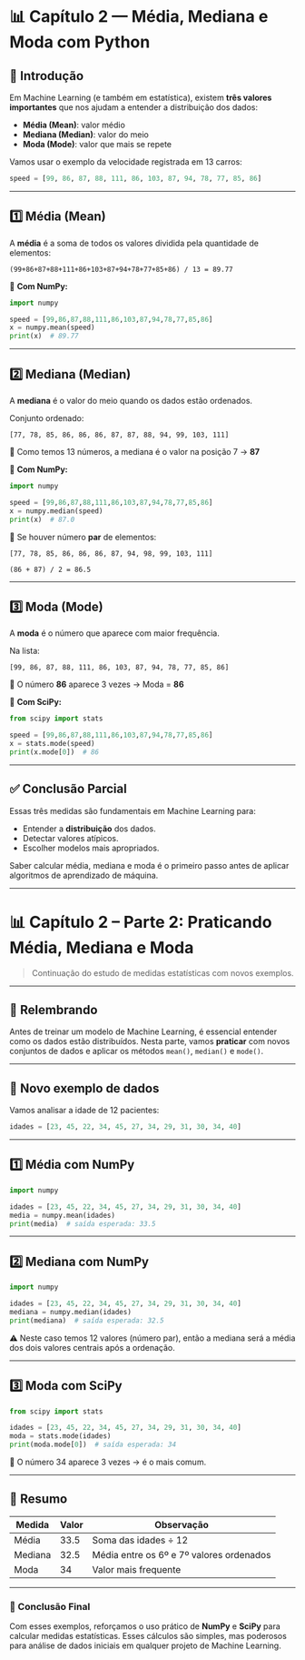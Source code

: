 # 📊 Capítulo 2 — Média, Mediana e Moda com Python

## 📌 Introdução

Em Machine Learning (e também em estatística), existem **três valores importantes** que nos ajudam a entender a distribuição dos dados:

- **Média (Mean)**: valor médio
- **Mediana (Median)**: valor do meio
- **Moda (Mode)**: valor que mais se repete

Vamos usar o exemplo da velocidade registrada em 13 carros:

```python
speed = [99, 86, 87, 88, 111, 86, 103, 87, 94, 78, 77, 85, 86]
```

---

## 1️⃣ Média (Mean)

A **média** é a soma de todos os valores dividida pela quantidade de elementos:

```text
(99+86+87+88+111+86+103+87+94+78+77+85+86) / 13 = 89.77
```

📌 **Com NumPy:**

```python
import numpy

speed = [99,86,87,88,111,86,103,87,94,78,77,85,86]
x = numpy.mean(speed)
print(x)  # 89.77
```

---

## 2️⃣ Mediana (Median)

A **mediana** é o valor do meio quando os dados estão ordenados.

Conjunto ordenado:

```
[77, 78, 85, 86, 86, 86, 87, 87, 88, 94, 99, 103, 111]
```

🧮 Como temos 13 números, a mediana é o valor na posição 7 → **87**

📌 **Com NumPy:**

```python
import numpy

speed = [99,86,87,88,111,86,103,87,94,78,77,85,86]
x = numpy.median(speed)
print(x)  # 87.0
```

📌 Se houver número **par** de elementos:

```text
[77, 78, 85, 86, 86, 86, 87, 94, 98, 99, 103, 111]

(86 + 87) / 2 = 86.5
```

---

## 3️⃣ Moda (Mode)

A **moda** é o número que aparece com maior frequência.

Na lista:

```
[99, 86, 87, 88, 111, 86, 103, 87, 94, 78, 77, 85, 86]
```

🔁 O número **86** aparece 3 vezes → Moda = **86**

📌 **Com SciPy:**

```python
from scipy import stats

speed = [99,86,87,88,111,86,103,87,94,78,77,85,86]
x = stats.mode(speed)
print(x.mode[0])  # 86
```

---

## ✅ Conclusão Parcial

Essas três medidas são fundamentais em Machine Learning para:

- Entender a **distribuição** dos dados.
- Detectar valores atípicos.
- Escolher modelos mais apropriados.

Saber calcular média, mediana e moda é o primeiro passo antes de aplicar algoritmos de aprendizado de máquina.

---

# 📊 Capítulo 2 – Parte 2: Praticando Média, Mediana e Moda

> Continuação do estudo de medidas estatísticas com novos exemplos.

---

## 📌 Relembrando

Antes de treinar um modelo de Machine Learning, é essencial entender como os dados estão distribuídos. Nesta parte, vamos **praticar** com novos conjuntos de dados e aplicar os métodos `mean()`, `median()` e `mode()`.

---

## 🔢 Novo exemplo de dados

Vamos analisar a idade de 12 pacientes:

```python
idades = [23, 45, 22, 34, 45, 27, 34, 29, 31, 30, 34, 40]
```

---

## 1️⃣ Média com NumPy

```python
import numpy

idades = [23, 45, 22, 34, 45, 27, 34, 29, 31, 30, 34, 40]
media = numpy.mean(idades)
print(media)  # saída esperada: 33.5
```

---

## 2️⃣ Mediana com NumPy

```python
import numpy

idades = [23, 45, 22, 34, 45, 27, 34, 29, 31, 30, 34, 40]
mediana = numpy.median(idades)
print(mediana)  # saída esperada: 32.5
```

⚠️ Neste caso temos 12 valores (número par), então a mediana será a média dos dois valores centrais após a ordenação.

---

## 3️⃣ Moda com SciPy

```python
from scipy import stats

idades = [23, 45, 22, 34, 45, 27, 34, 29, 31, 30, 34, 40]
moda = stats.mode(idades)
print(moda.mode[0])  # saída esperada: 34
```

🧠 O número 34 aparece 3 vezes → é o mais comum.

---

## 📌 Resumo

| Medida   | Valor     | Observação                    |
|----------|-----------|-------------------------------|
| Média    | 33.5      | Soma das idades ÷ 12          |
| Mediana  | 32.5      | Média entre os 6º e 7º valores ordenados |
| Moda     | 34        | Valor mais frequente          |

---

### 🎯 Conclusão Final

Com esses exemplos, reforçamos o uso prático de **NumPy** e **SciPy** para calcular medidas estatísticas. Esses cálculos são simples, mas poderosos para análise de dados iniciais em qualquer projeto de Machine Learning.

